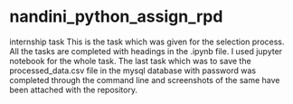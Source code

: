 # nandini_python_assign_rpd
internship task
This is the task which was given for the selection process.
All the tasks are completed with headings in the .ipynb file. I used  jupyter notebook for the whole task.
The last task which was to save the processed_data.csv file in the mysql database with password was completed through the command line and screenshots of the same have been attached with the repository.

